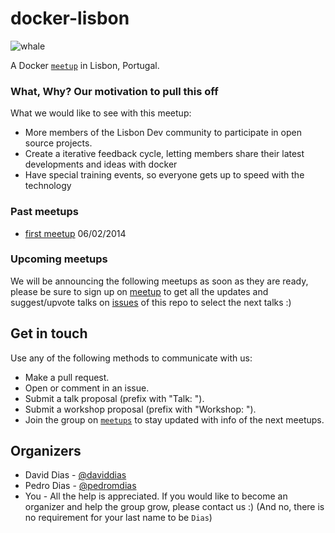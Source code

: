 docker-lisbon
===============

![whale](http://www.docker.io/static/img/homepage-docker-logo.png)

A Docker [`meetup`](http://www.meetup.com/Docker-Lisbon) in Lisbon, Portugal.

### What, Why? Our motivation to pull this off



What we would like to see with this meetup:
* More members of the Lisbon Dev community to participate in open source projects.
* Create a iterative feedback cycle, letting members share their latest developments and ideas with docker
* Have special training events, so everyone gets up to speed with the technology


### Past meetups
* [first meetup](https://github.com/docker-lisbon/1st-meetup) 06/02/2014

### Upcoming meetups

We will be announcing the following meetups as soon as they are ready, please be sure to sign up on [meetup](http://www.meetup.com/Docker-Lisbon) to get all the updates and suggest/upvote talks on [issues](https://github.com/docker-lisbon/1st-meetup/issues) of this repo to select the next talks :)


## Get in touch
Use any of the following methods to communicate with us: 

* Make a pull request.
* Open or comment in an issue.
* Submit a talk proposal (prefix with "Talk: ").
* Submit a workshop proposal (prefix with "Workshop: ").
* Join the group on [`meetups`](http://www.meetup.com/Docker-Lisbon) to stay updated with info of the next meetups.


## Organizers

 * David Dias  - [@daviddias](https://twitter.com/daviddias)
 * Pedro Dias  - [@pedromdias](https://twitter.com/pedromdias)
 * You - All the help is appreciated. If you would like to become an organizer and help the group grow, please contact us :) (And no, there is no requirement for your last name to be `Dias`)